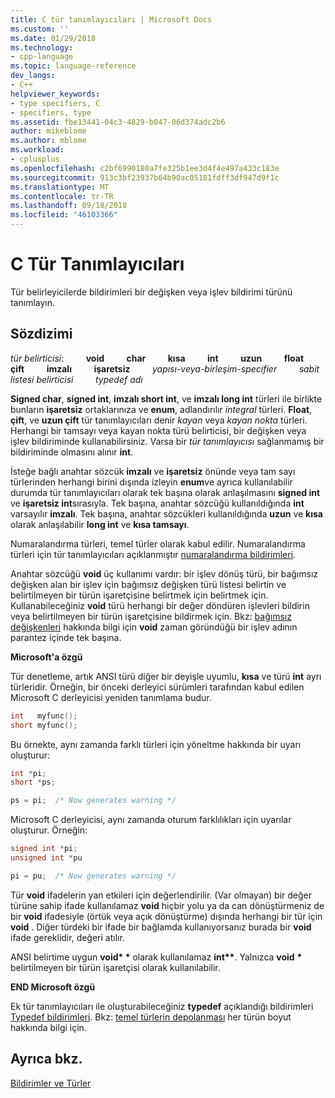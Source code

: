 ```yaml
---
title: C tür tanımlayıcıları | Microsoft Docs
ms.custom: ''
ms.date: 01/29/2018
ms.technology:
- cpp-language
ms.topic: language-reference
dev_langs:
- C++
helpviewer_keywords:
- type specifiers, C
- specifiers, type
ms.assetid: fbe13441-04c3-4829-b047-06d374adc2b6
author: mikeblome
ms.author: mblome
ms.workload:
- cplusplus
ms.openlocfilehash: c2bf6990180a7fe325b1ee3d4f4e497a433c183e
ms.sourcegitcommit: 913c3bf23937b64b90ac05181fdff3df947d9f1c
ms.translationtype: MT
ms.contentlocale: tr-TR
ms.lasthandoff: 09/18/2018
ms.locfileid: "46103366"
---
```

# <a name="c-type-specifiers"></a>C Tür Tanımlayıcıları

Tür belirleyicilerde bildirimleri bir değişken veya işlev bildirimi türünü tanımlayın.

## <a name="syntax"></a>Sözdizimi

*tür belirticisi*: &nbsp; &nbsp; &nbsp; &nbsp; **void** &nbsp; &nbsp; &nbsp; &nbsp; **char** &nbsp; &nbsp; &nbsp; &nbsp; **kısa** &nbsp; &nbsp; &nbsp; &nbsp; **int** &nbsp; &nbsp; &nbsp; &nbsp; **uzun** &nbsp; &nbsp; &nbsp; &nbsp; **float** &nbsp; &nbsp; &nbsp; &nbsp; **çift** &nbsp; &nbsp; &nbsp; &nbsp; **imzalı** &nbsp; &nbsp; &nbsp; &nbsp; **işaretsiz** &nbsp; &nbsp; &nbsp; &nbsp; *yapısı-veya-birleşim-specifier* &nbsp; &nbsp; &nbsp; &nbsp; *sabit listesi belirticisi* &nbsp; &nbsp; &nbsp; &nbsp; *typedef adı*

**Signed char**, **signed int**, **imzalı short int**, ve **imzalı long int** türleri ile birlikte bunların **işaretsiz**  ortaklarınıza ve **enum**, adlandırılır *integral* türleri. **Float**, **çift**, ve **uzun çift** tür tanımlayıcıları denir *kayan* veya *kayan nokta* türleri. Herhangi bir tamsayı veya kayan nokta türü belirticisi, bir değişken veya işlev bildiriminde kullanabilirsiniz. Varsa bir *tür tanımlayıcısı* sağlanmamış bir bildiriminde olmasını alınır **int**.

İsteğe bağlı anahtar sözcük **imzalı** ve **işaretsiz** önünde veya tam sayı türlerinden herhangi birini dışında izleyin **enum**ve ayrıca kullanılabilir durumda tür tanımlayıcıları olarak tek başına olarak anlaşılmasını **signed int** ve **işaretsiz int**sırasıyla. Tek başına, anahtar sözcüğü kullanıldığında **int** varsayılır **imzalı**. Tek başına, anahtar sözcükleri kullanıldığında **uzun** ve **kısa** olarak anlaşılabilir **long int** ve **kısa tamsayı**.

Numaralandırma türleri, temel türler olarak kabul edilir. Numaralandırma türleri için tür tanımlayıcıları açıklanmıştır [numaralandırma bildirimleri](../c-language/c-enumeration-declarations.md).

Anahtar sözcüğü **void** üç kullanımı vardır: bir işlev dönüş türü, bir bağımsız değişken alan bir işlev için bağımsız değişken türü listesi belirtin ve belirtilmeyen bir türün işaretçisine belirtmek için belirtmek için. Kullanabileceğiniz **void** türü herhangi bir değer döndüren işlevleri bildirin veya belirtilmeyen bir türün işaretçisine bildirmek için. Bkz: [bağımsız değişkenleri](../c-language/arguments.md) hakkında bilgi için **void** zaman göründüğü bir işlev adının parantez içinde tek başına.

**Microsoft'a özgü**

Tür denetleme, artık ANSI türü diğer bir deyişle uyumlu, **kısa** ve türü **int** ayrı türleridir. Örneğin, bir önceki derleyici sürümleri tarafından kabul edilen Microsoft C derleyicisi yeniden tanımlama budur.

```C
int   myfunc();
short myfunc();
```

Bu örnekte, aynı zamanda farklı türleri için yöneltme hakkında bir uyarı oluşturur:

```C
int *pi;
short *ps;

ps = pi;  /* Now generates warning */
```

Microsoft C derleyicisi, aynı zamanda oturum farklılıkları için uyarılar oluşturur. Örneğin:

```C
signed int *pi;
unsigned int *pu

pi = pu;  /* Now generates warning */
```

Tür **void** ifadelerin yan etkileri için değerlendirilir. (Var olmayan) bir değer türüne sahip ifade kullanılamaz **void** hiçbir yolu ya da can dönüştürmeniz de bir **void** ifadesiyle (örtük veya açık dönüştürme) dışında herhangi bir tür için **void** . Diğer türdeki bir ifade bir bağlamda kullanıyorsanız burada bir **void** ifade gereklidir, değeri atılır.

ANSI belirtime uygun <strong>void\* \*</strong>  olarak kullanılamaz <strong>int\*\*</strong>. Yalnızca **void** <strong>\*</strong> belirtilmeyen bir türün işaretçisi olarak kullanılabilir.

**END Microsoft özgü**

Ek tür tanımlayıcıları ile oluşturabileceğiniz **typedef** açıklandığı bildirimleri [Typedef bildirimleri](../c-language/typedef-declarations.md). Bkz: [temel türlerin depolanması](../c-language/storage-of-basic-types.md) her türün boyut hakkında bilgi için.

## <a name="see-also"></a>Ayrıca bkz.

[Bildirimler ve Türler](../c-language/declarations-and-types.md)
